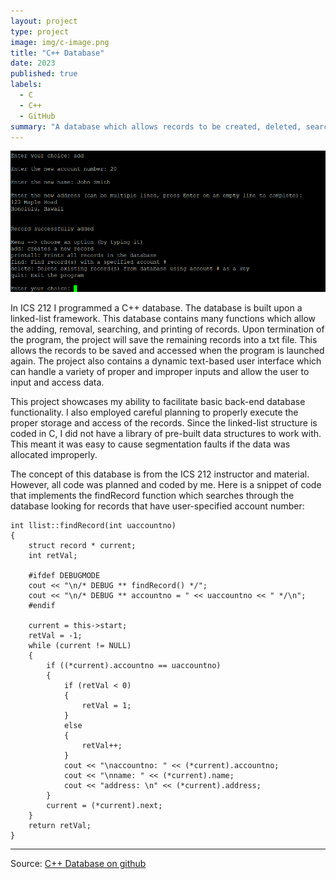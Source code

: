 ```yaml
---
layout: project
type: project
image: img/c-image.png
title: "C++ Database"
date: 2023
published: true
labels:
  - C
  - C++
  - GitHub
summary: "A database which allows records to be created, deleted, searched for and saves the data in a txt file."
---
```


<img class="img-fluid" src="https://github.com/AdrielWhite/AdrielWhite.github.io/blob/main/img/Screenshot%202024-01-18%20163501.png?raw=true" alt="database-running">

In ICS 212 I programmed a C++ database. The database is built upon a linked-list framework. This database contains many functions which allow the adding, removal, searching, and printing of records.  Upon termination of the program, the project will save the remaining records into a txt file. This allows the records to be saved and accessed when the program is launched again. The project also contains a dynamic text-based user interface which can handle a variety of proper and improper inputs and allow the user to input and access data.

This project showcases my ability to facilitate basic back-end database functionality. I also employed careful planning to properly execute the proper storage and access of the records. Since the linked-list structure is coded in C, I did not have a library of pre-built data structures to work with. This meant it was easy to cause segmentation faults if the data was allocated improperly.

The concept of this database is from the ICS 212 instructor and material. However, all code was planned and coded by me. Here is a snippet of code that implements the findRecord function which searches through the database looking for records that have user-specified account number:

```
int llist::findRecord(int uaccountno)
{
    struct record * current;
    int retVal;

    #ifdef DEBUGMODE
    cout << "\n/* DEBUG ** findRecord() */";
    cout << "\n/* DEBUG ** accountno = " << uaccountno << " */\n";
    #endif

    current = this->start;
    retVal = -1;
    while (current != NULL)
    {
        if ((*current).accountno == uaccountno)
        {
            if (retVal < 0)
            {
                retVal = 1;
            }
            else
            {
                retVal++;
            }
            cout << "\naccountno: " << (*current).accountno;
            cout << "\nname: " << (*current).name;
            cout << "address: \n" << (*current).address;
        }
        current = (*current).next;
    }
    return retVal;
}
```


<hr>

Source: <a href="https://github.com/AdrielWhite/c-project-database"><i class="large github icon "></i>C++ Database on github</a>
